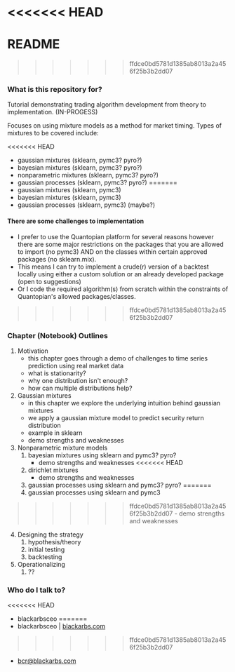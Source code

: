 <<<<<<< HEAD
=======
# README #


>>>>>>> ffdce0bd5781d1385ab8013a2a456f25b3b2dd07
### What is this repository for? ###

Tutorial demonstrating trading algorithm development from theory to implementation. (IN-PROGESS)

Focuses on using mixture models as a method for market timing. Types of mixtures to be covered include:

<<<<<<< HEAD
* gaussian mixtures (sklearn, pymc3? pyro?)
* bayesian mixtures (sklearn, pymc3? pyro?)
* nonparametric mixtures (sklearn, pymc3? pyro?)
* gaussian processes (sklearn, pymc3? pyro?)
=======
* gaussian mixtures (sklearn, pymc3)
* bayesian mixtures (sklearn, pymc3)
* gaussian processes (sklearn, pymc3) (maybe?)

#### There are some challenges to implementation ####

* I prefer to use the Quantopian platform for several reasons however there are some major restrictions on the packages that you are allowed to import (no pymc3) AND on the classes within certain approved packages (no sklearn.mix). 
* This means I can try to implement a crude(r) version of a backtest locally using either a custom solution or an already developed package (open to suggestions)
* Or I code the required algorithm(s) from scratch within the constraints of Quantopian's allowed packages/classes.
>>>>>>> ffdce0bd5781d1385ab8013a2a456f25b3b2dd07
 
### Chapter (Notebook) Outlines ###

1. Motivation
	- this chapter goes through a demo of challenges to time series prediction using real market data
	- what is stationarity?
	- why one distribution isn't enough?
	- how can multiple distributions help?
2. Gaussian mixtures
	- in this chapter we explore the underlying intuition behind gaussian mixtures
	- we apply a gaussian mixture model to predict security return distribution
	- example in sklearn
	- demo strengths and weaknesses
3. Nonparametric mixture models
	1. bayesian mixtures using sklearn and pymc3? pyro?
		- demo strengths and weaknesses
<<<<<<< HEAD
	2. dirichlet mixtures
		- demo strengths and weaknesses
	3. gaussian processes using sklearn and pymc3? pyro?
=======
	3. gaussian processes using sklearn and pymc3
>>>>>>> ffdce0bd5781d1385ab8013a2a456f25b3b2dd07
		- demo strengths and weaknesses
4. Designing the strategy
	1. hypothesis/theory
	2. initial testing
    3. backtesting 
5. Operationalizing 
	1. ??


### Who do I talk to? ###

<<<<<<< HEAD
* blackarbsceo
=======
* blackarbsceo | [blackarbs.com](www.blackarbs.com)
>>>>>>> ffdce0bd5781d1385ab8013a2a456f25b3b2dd07
* bcr@blackarbs.com
